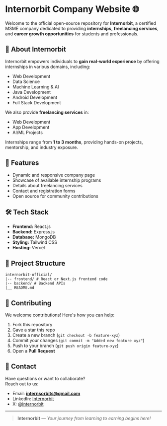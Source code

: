 # Internorbit Company Website 🌐

Welcome to the official open-source repository for **Internorbit**, a certified MSME company dedicated to providing **internships**, **freelancing services**, and **career growth opportunities** for students and professionals.

## 🚀 About Internorbit

Internorbit empowers individuals to **gain real-world experience** by offering internships in various domains, including:

- Web Development
- Data Science
- Machine Learning & AI
- Java Development
- Android Development
- Full Stack Development

We also provide **freelancing services** in:

- Web Development
- App Development
- AI/ML Projects

Internships range from **1 to 3 months**, providing hands-on projects, mentorship, and industry exposure.

## 🌟 Features

- Dynamic and responsive company page
- Showcase of available internship programs
- Details about freelancing services
- Contact and registration forms
- Open source for community contributions

## 🛠️ Tech Stack

- **Frontend:** React.js
- **Backend:** Express.js
- **Database:** MongoDB
- **Styling:** Tailwind CSS
- **Hosting:** Vercel

## 📂 Project Structure

```
internorbit-official/
|-- frontend/ # React or Next.js frontend code
|-- backend/ # Backend APIs
|__ README.md
```

## 🤝 Contributing

We welcome contributions! Here's how you can help:

1. Fork this repository
2. Gave a star this repo
3. Create a new branch (`git checkout -b feature-xyz`)
4. Commit your changes (`git commit -m "Added new feature xyz"`)
5. Push to your branch (`git push origin feature-xyz`)
6. Open a **Pull Request**

## 📧 Contact

Have questions or want to collaborate?  
Reach out to us:

- Email: **internsorbits@gmail.com**
- LinkedIn: [Internorbit](https://www.linkedin.com/company/intern-orbit/)
- X: [@internorbit](https://x.com/internorbit)

---

> **Internorbit** — _Your journey from learning to earning begins here!_
